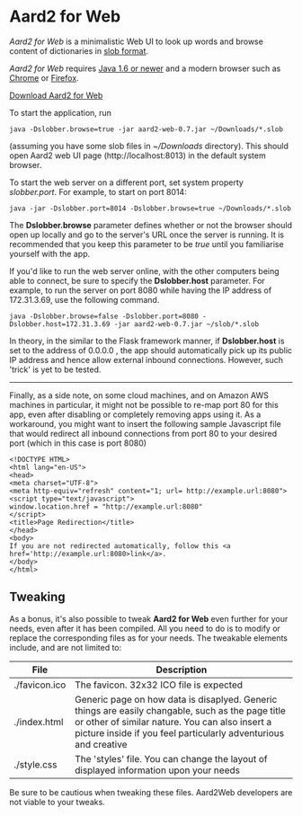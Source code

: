 # Aard2 for Web
*Aard2 for Web* is a minimalistic Web UI to look up words and
  browse content of dictionaries in [slob format](https://github.com/itkach/slob).

*Aard2 for Web* requires [Java 1.6 or newer](http://java.com/download/index.jsp) and a modern browser
  such as [Chrome](https://www.google.com/chrome/browser/) or [Firefox](http://mozilla.org/firefox).

[Download Aard2 for Web](https://github.com/itkach/aard2-web/releases/)

To start the application, run

	java -Dslobber.browse=true -jar aard2-web-0.7.jar ~/Downloads/*.slob

(assuming you have some slob files in *~/Downloads*
directory). This should open Aard2 web UI page
(http://localhost:8013) in the default system browser.

To start the web server on a different port, set system
property *slobber.port*. For example, to start on port 8014:

	java -jar -Dslobber.port=8014 -Dslobber.browse=true ~/Downloads/*.slob

The **Dslobber.browse** parameter defines whether or not the browser should open up locally and go to the server's URL once the server is running. It is recommended that you keep this parameter to be *true* until you familiarise yourself with the app.

If you'd like to run the web server online, with the other computers being able to connect, be sure to specify the **Dslobber.host** parameter. For example, to run the server on port 8080 while having the IP address of 172.31.3.69, use the following command.

	java -Dslobber.browse=false -Dslobber.port=8080 -Dslobber.host=172.31.3.69 -jar aard2-web-0.7.jar ~/slob/*.slob

In theory, in the similar to the Flask framework manner, if **Dslobber.host** is set to the address of 0.0.0.0 , the app should automatically pick up its public IP address and hence allow external inbound connections. However, such 'trick' is yet to be tested.

___
Finally, as a side note, on some cloud machines, and on Amazon AWS machines in particular, it might not be possible to re-map port 80 for this app, even after disabling or completely removing apps using it. As a workaround, you might want to insert the following sample Javascript file that would redirect all inbound connections from port 80 to your desired port (which in this case is port 8080)

	<!DOCTYPE HTML>
	<html lang="en-US">
	<head>
	<meta charset="UTF-8">
	<meta http-equiv="refresh" content="1; url= http://example.url:8080">
	<script type="text/javascript">
	window.location.href = "http://example.url:8080"
	</script>
	<title>Page Redirection</title>
	</head>
	<body>
	If you are not redirected automatically, follow this <a href='http://example.url:8080>link</a>.
	</body>
	</html>
	
## Tweaking

As a bonus, it's also possible to tweak **Aard2 for Web** even further for your needs, even after it has been compiled. All you need to do is to modify or replace the corresponding files as for your needs. The tweakable elements include, and are not limited to:

File | Description
-- | -- 
./favicon.ico | The favicon. 32x32 ICO file is expected
./index.html | Generic page on how data is disaplyed. Generic things are easily changable, such as the page title or other of similar nature. You can also insert a picture inside if you feel particularly adventurious and creative
./style.css | The 'styles' file. You can change the layout of displayed information upon your needs
	
Be sure to be cautious when tweaking these files. Aard2Web developers are not viable to your tweaks. 
